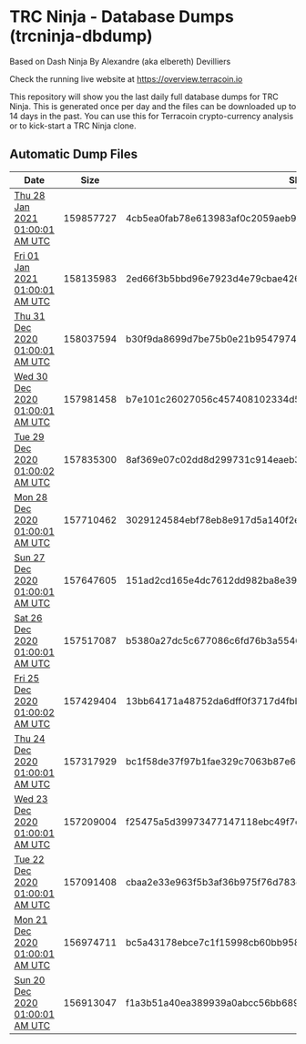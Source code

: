 # TRC Ninja - Database Dumps (trcninja-dbdump)
Based on Dash Ninja By Alexandre (aka elbereth) Devilliers

Check the running live website at https://overview.terracoin.io

This repository will show you the last daily full database dumps for TRC Ninja. This is generated once per day and the files can be downloaded up to 14 days in the past.
You can use this for Terracoin crypto-currency analysis or to kick-start a TRC Ninja clone.


## Automatic Dump Files
| Date | Size | SHA256 |
|--|--|--|
| [Thu 28 Jan 2021 01:00:01 AM UTC](https://transfer.sh/EQDqd/trcninja-dbdump-20210128010001.tar.bz2) | 159857727 | 4cb5ea0fab78e613983af0c2059aeb93347623f183c4b9a75a3d7286e74e43ed | 
| [Fri 01 Jan 2021 01:00:01 AM UTC]() | 158135983 | 2ed66f3b5bbd96e7923d4e79cbae4262ee27d9c3d8e237de6a8790ed6577781c | 
| [Thu 31 Dec 2020 01:00:01 AM UTC]() | 158037594 | b30f9da8699d7be75b0e21b9547974458b3eb96b4e3f7c49ecd343765fa3264e | 
| [Wed 30 Dec 2020 01:00:01 AM UTC]() | 157981458 | b7e101c26027056c457408102334d58fbc1b2a10bc934611490bf7557ab0af01 | 
| [Tue 29 Dec 2020 01:00:02 AM UTC]() | 157835300 | 8af369e07c02dd8d299731c914eaeb3e68ceec898c777ae34c4fe6ad49788063 | 
| [Mon 28 Dec 2020 01:00:01 AM UTC]() | 157710462 | 3029124584ebf78eb8e917d5a140f2e1c02c005e97d67307a718d206cd2a2066 | 
| [Sun 27 Dec 2020 01:00:01 AM UTC]() | 157647605 | 151ad2cd165e4dc7612dd982ba8e391b7e7d9b1fdb8ac0a5e32adbe01bf6b440 | 
| [Sat 26 Dec 2020 01:00:01 AM UTC]() | 157517087 | b5380a27dc5c677086c6fd76b3a55462aa69f4f851e66483f76bf3a90a018ecc | 
| [Fri 25 Dec 2020 01:00:02 AM UTC]() | 157429404 | 13bb64171a48752da6dff0f3717d4fbb95a21c9c0bd75632915961b9ab2f73f1 | 
| [Thu 24 Dec 2020 01:00:01 AM UTC]() | 157317929 | bc1f58de37f97b1fae329c7063b87e6d1cd39714a945d6008de2a458639e957e | 
| [Wed 23 Dec 2020 01:00:01 AM UTC]() | 157209004 | f25475a5d39973477147118ebc49f7c3fa5fe30b84e444b1958b26ac1629a316 | 
| [Tue 22 Dec 2020 01:00:01 AM UTC]() | 157091408 | cbaa2e33e963f5b3af36b975f76d783ec49cb534828b4776a07d10e1c2a03ec1 | 
| [Mon 21 Dec 2020 01:00:01 AM UTC]() | 156974711 | bc5a43178ebce7c1f15998cb60bb958ed828ebc7b89c76bd8d25b67cd49d4c30 | 
| [Sun 20 Dec 2020 01:00:01 AM UTC]() | 156913047 | f1a3b51a40ea389939a0abcc56bb68959f29fcba007c3a6d0a7638562526a07d | 
